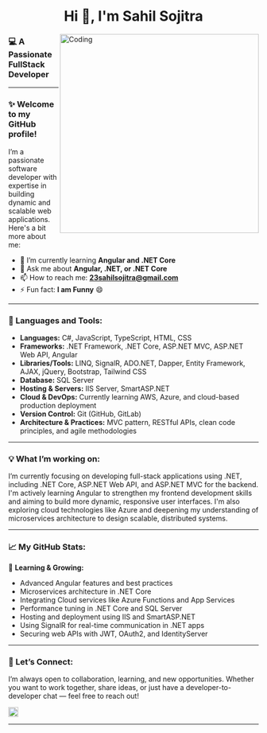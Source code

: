 <h1 align="center">Hi 👋, I'm Sahil Sojitra</h1> 
<img align="right" style="margin-bottom: 15;" alt="Coding" width="400" src="https://cdn.dribbble.com/users/1162077/screenshots/3848914/programmer.gif">

<h3 align="left">💻 A Passionate FullStack Developer</h3>

---

### ✨ Welcome to my GitHub profile!

I’m a passionate software developer with expertise in building dynamic and scalable web applications. Here's a bit more about me:

- 🌱 I’m currently learning **Angular and .NET Core**
- 💬 Ask me about **Angular, .NET, or .NET Core**
- 📫 How to reach me: **23sahilsojitra@gmail.com**
- ⚡ Fun fact: **I am Funny** 😄

---

### 🚀 Languages and Tools:
- **Languages:** C#, JavaScript, TypeScript, HTML, CSS
- **Frameworks:** .NET Framework, .NET Core, ASP.NET MVC, ASP.NET Web API, Angular
- **Libraries/Tools:** LINQ, SignalR, ADO.NET, Dapper, Entity Framework, AJAX, jQuery, Bootstrap, Tailwind CSS
- **Database:** SQL Server
- **Hosting & Servers:** IIS Server, SmartASP.NET
- **Cloud & DevOps:** Currently learning AWS, Azure, and cloud-based production deployment
- **Version Control:** Git (GitHub, GitLab)
- **Architecture & Practices:** MVC pattern, RESTful APIs, clean code principles, and agile methodologies

---

### 💡 What I’m working on:
I’m currently focusing on developing full-stack applications using .NET, including .NET Core, ASP.NET Web API, and ASP.NET MVC for the backend. I'm actively learning Angular to strengthen my frontend development skills and aiming to build more dynamic, responsive user interfaces. I'm also exploring cloud technologies like Azure and deepening my understanding of microservices architecture to design scalable, distributed systems.

---

### 📈 My GitHub Stats:
🌱 **Learning & Growing:**
- Advanced Angular features and best practices
- Microservices architecture in .NET Core
- Integrating Cloud services like Azure Functions and App Services
- Performance tuning in .NET Core and SQL Server
- Hosting and deployment using IIS and SmartASP.NET
- Using SignalR for real-time communication in .NET apps
- Securing web APIs with JWT, OAuth2, and IdentityServer

---

### 🤝 Let’s Connect:
I’m always open to collaboration, learning, and new opportunities. Whether you want to work together, share ideas, or just have a developer-to-developer chat — feel free to reach out!

<p align="left">
<a href="https://linkedin.com/in/sahil-sojitra-370bbb22a" target="blank">
    <img align="center" src="https://raw.githubusercontent.com/rahuldkjain/github-profile-readme-generator/master/src/images/icons/Social/linked-in-alt.svg" alt="sahil-sojitra-370bbb22a" height="20" width="20" />
</a>
</p>

---
